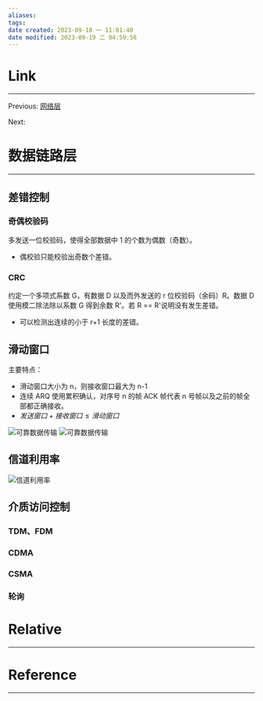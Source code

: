 ```yaml
---
aliases:
tags:
date created: 2023-09-18 一 11:01:40
date modified: 2023-09-19 二 04:59:58
---
```


# Link

---

Previous: [网络层](网络层.md)

Next:

# 数据链路层

---

## 差错控制

### 奇偶校验码

多发送一位校验码，使得全部数据中 1 的个数为偶数（奇数）。

- 偶校验只能校验出奇数个差错。

### CRC

约定一个多项式系数 G，有数据 D 以及而外发送的 r 位校验码（余码）R。数据 D 使用模二除法除以系数 G 得到余数 R'。若 R == R'说明没有发生差错。

- 可以检测出连续的小于 r+1 长度的差错。

## 滑动窗口

主要特点：

- 滑动窗口大小为 n，则接收窗口最大为 n-1
- 连续 ARQ 使用累积确认，对序号 n 的帧 ACK 帧代表 n 号帧以及之前的帧全部都正确接收。
- $发送窗口 + 接收窗口 \le 滑动窗口$

![可靠数据传输](可靠数据传输.md#回退N步)
![可靠数据传输](可靠数据传输.md#选择重传)

## 信道利用率

![信道利用率](信道利用率.md#信道利用率)

## 介质访问控制

### TDM、FDM

### CDMA

### CSMA

### 轮询

# Relative

---

# Reference

---
